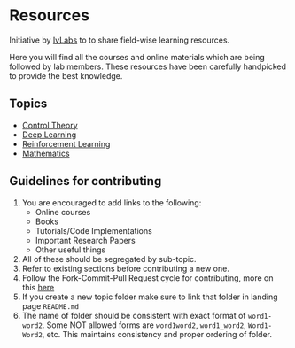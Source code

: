# Resources
Initiative by [IvLabs](http://www.ivlabs.in/) to  to share field-wise learning resources.

Here you will find all the courses and online materials which are being followed by lab members. These resources have been carefully handpicked to provide the best knowledge.

## Topics
* [Control Theory](control-theory)
* [Deep Learning](deep-learning)
* [Reinforcement Learning](reinforcement-learning)
* [Mathematics](mathematics)


## Guidelines for contributing
1. You are encouraged to add links to the following: 
   * Online courses
   * Books
   * Tutorials/Code Implementations
   * Important Research Papers
   * Other useful things
2. All of these should be segregated by sub-topic.
3. Refer to existing sections before contributing a new one.
4. Follow the Fork-Commit-Pull Request cycle for contributing, more on this [here](https://github.com/IvLabs/pc_guidelines/tree/master/opensource_git_contrib)
5. If you create a new topic folder make sure to link that folder in landing page `README.md`
6. The name of folder should be consistent with exact format of `word1-word2`. Some NOT allowed forms are `word1word2`, `word1_word2`, `Word1-Word2`, etc. This maintains consistency and proper ordering of folder.
